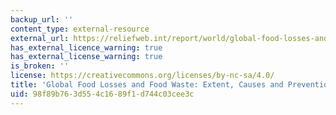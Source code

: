 ```yaml
---
backup_url: ''
content_type: external-resource
external_url: https://reliefweb.int/report/world/global-food-losses-and-food-waste-extent-causes-and-prevention
has_external_licence_warning: true
has_external_license_warning: true
is_broken: ''
license: https://creativecommons.org/licenses/by-nc-sa/4.0/
title: 'Global Food Losses and Food Waste: Extent, Causes and Prevention'
uid: 98f89b76-3d55-4c16-89f1-d744c03cee3c
---
```

